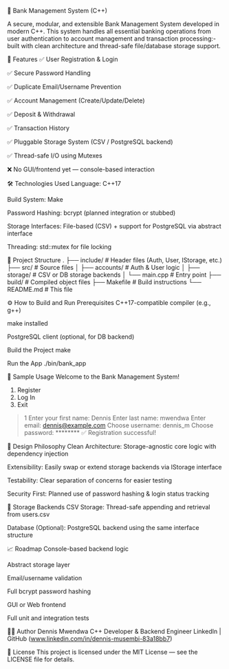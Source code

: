 📘 Bank Management System (C++)

A secure, modular, and extensible Bank Management System developed in modern C++.
This system handles all essential banking operations from user authentication to 
account management and transaction processing:- built with clean architecture 
and thread-safe file/database storage support.

🔧 Features
✅ User Registration & Login

✅ Secure Password Handling

✅ Duplicate Email/Username Prevention

✅ Account Management (Create/Update/Delete)

✅ Deposit & Withdrawal

✅ Transaction History

✅ Pluggable Storage System (CSV / PostgreSQL backend)

✅ Thread-safe I/O using Mutexes

❌ No GUI/frontend yet — console-based interaction

🛠️ Technologies Used
Language: C++17

Build System: Make

Password Hashing: bcrypt (planned integration or stubbed)

Storage Interfaces: File-based (CSV) + support for PostgreSQL via abstract interface

Threading: std::mutex for file locking

📂 Project Structure
.
├── include/            # Header files (Auth, User, IStorage, etc.)
├── src/                # Source files
│   ├── accounts/       # Auth & User logic
│   ├── storage/        # CSV or DB storage backends
│   └── main.cpp        # Entry point
├── build/              # Compiled object files
├── Makefile            # Build instructions
└── README.md           # This file


⚙️ How to Build and Run
Prerequisites
C++17-compatible compiler (e.g., g++)

make installed

PostgreSQL client (optional, for DB backend)

Build the Project
make

Run the App
./bin/bank_app


🧪 Sample Usage
Welcome to the Bank Management System!
1. Register
2. Log In
3. Exit

> 1
Enter your first name: Dennis
Enter last name: mwendwa
Enter email: dennis@example.com
Choose username: dennis_m
Choose password: ********
✅ Registration successful!

📌 Design Philosophy
Clean Architecture: Storage-agnostic core logic with dependency injection

Extensibility: Easily swap or extend storage backends via IStorage interface

Testability: Clear separation of concerns for easier testing

Security First: Planned use of password hashing & login status tracking

🧱 Storage Backends
CSV Storage: Thread-safe appending and retrieval from users.csv

Database (Optional): PostgreSQL backend using the same interface structure


📈 Roadmap
 Console-based backend logic

 Abstract storage layer

 Email/username validation

 Full bcrypt password hashing

 GUI or Web frontend

 Full unit and integration tests


 🧑‍💻 Author
Dennis Mwendwa
C++ Developer & Backend Engineer
LinkedIn | GitHub (www.linkedin.com/in/dennis-musembi-83a18bb7)

📄 License
This project is licensed under the MIT License — see the LICENSE file for details.